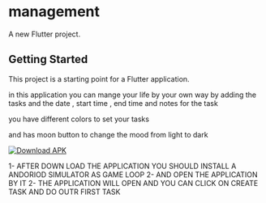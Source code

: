 # management

A new Flutter project.

## Getting Started

This project is a starting point for a Flutter application.

in this application you can mange your life by your own way 
by adding the tasks and the date , start time , end time and notes for the task

you have different colors to set your tasks

and has moon button to change the mood from light to dark 

[![Download APK](https://img.shields.io/badge/Download-APK-brightgreen?style=for-the-badge&logo=android)](https://github.com/SalemElbermawy/Advanced-To-Do-List-Flutter/releases/download/v1.0.0/app-release.apk)


1- AFTER DOWN LOAD THE APPLICATION YOU SHOULD INSTALL A ANDORIOD SIMULATOR AS GAME LOOP 
2- AND OPEN THE APPLICATION BY IT 
2- THE APPLICATION WILL OPEN AND YOU CAN CLICK ON CREATE TASK AND DO OUTR FIRST TASK
